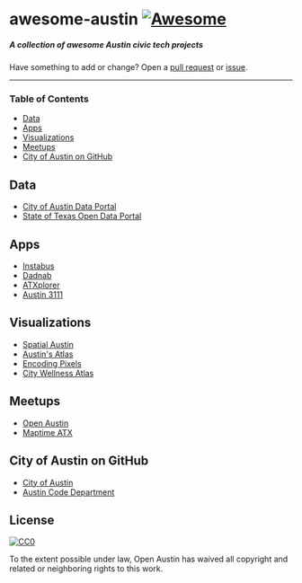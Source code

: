 # awesome-austin [![Awesome](https://cdn.rawgit.com/sindresorhus/awesome/d7305f38d29fed78fa85652e3a63e154dd8e8829/media/badge.svg)](https://github.com/sindresorhus/awesome)

##### A collection of awesome Austin civic tech projects

Have something to add or change? Open a [pull request](https://github.com/open-austin/awesome-austin/pulls) or [issue](https://github.com/open-austin/awesome-autin/issues).

------------------------------

### Table of Contents

- [Data](#data)
- [Apps](#apps)
- [Visualizations](#visualizations)
- [Meetups](#Meetups)
- [City of Austin on GitHub](#city-of-austin-on-github)

## Data

- [City of Austin Data Portal](https://data.austintexas.gov/)
- [State of Texas Open Data Portal](https://data.texas.gov)

## Apps

- [Instabus](http://instabus.org)
- [Dadnab](http://www.dadnab.com/)
- [ATXplorer](http://atxplorer.com)
- [Austin 3111](http://311.austintexas.gov/)

## Visualizations

- [Spatial Austin](http://spatialaustin.com)
- [Austin's Atlas](http://www.austinsatlas.com/)
- [Encoding Pixels](http://encodingpixels.com)
- [City Wellness Atlas](https://www.google.com/maps/d/u/0/viewer?mid=z84c-kVmXBFQ.kLpXiXjBuMro&hl=en)

## Meetups

- [Open Austin](http://www.meetup.com/Open-Government-Civic-Technology-Meetup-by-Open-Austin/)
- [Maptime ATX](http://www.meetup.com/MaptimeATX/)

## City of Austin on GitHub

- [City of Austin](https://github.com/cityofaustin/)
- [Austin Code Department](https://github.com/austincodeit)

## License

[![CC0](http://i.creativecommons.org/p/zero/1.0/88x31.png)](http://creativecommons.org/publicdomain/zero/1.0/)

To the extent possible under law, Open Austin has waived all copyright and related or neighboring rights to this work.
